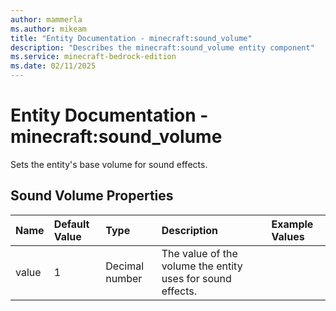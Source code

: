 ```yaml
---
author: mammerla
ms.author: mikeam
title: "Entity Documentation - minecraft:sound_volume"
description: "Describes the minecraft:sound_volume entity component"
ms.service: minecraft-bedrock-edition
ms.date: 02/11/2025 
---
```


# Entity Documentation - minecraft:sound_volume

Sets the entity's base volume for sound effects.


## Sound Volume Properties

|Name       |Default Value |Type |Description |Example Values |
|:----------|:-------------|:----|:-----------|:------------- |
| value | 1 | Decimal number | The value of the volume the entity uses for sound effects. |  | 